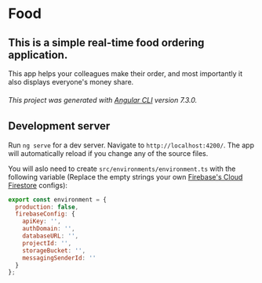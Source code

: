 # Food

## This is a simple real-time food ordering application.
This app helps your colleagues make their order, and most importantly it also displays everyone's money share.

###### This project was generated with [Angular CLI](https://github.com/angular/angular-cli) version 7.3.0.

## Development server

Run `ng serve` for a dev server. Navigate to `http://localhost:4200/`. The app will automatically reload if you change any of the source files.

You will aslo need to create `src/environments/environment.ts` with the following variable (Replace the empty strings your own [Firebase's Cloud Firestore](https://firebase.google.com/docs/firestore/quickstart) configs):
```js
export const environment = {
  production: false,
  firebaseConfig: {
    apiKey: '',
    authDomain: '',
    databaseURL: '',
    projectId: '',
    storageBucket: '',
    messagingSenderId: ''
  }
};
```
